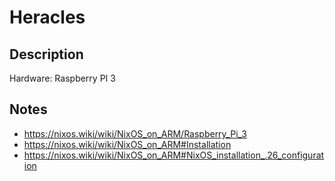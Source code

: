 # Heracles

## Description

Hardware: Raspberry PI 3

## Notes

* https://nixos.wiki/wiki/NixOS_on_ARM/Raspberry_Pi_3
* https://nixos.wiki/wiki/NixOS_on_ARM#Installation
* https://nixos.wiki/wiki/NixOS_on_ARM#NixOS_installation_.26_configuration

